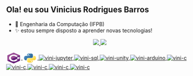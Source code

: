 ## Ola! eu sou Vinicius Rodrigues Barros
- 🌱  Engenharia da Computação (IFPB)
- ✨ estou sempre disposto a aprender novas tecnologias!
<div align="center">
  <a href="https://github.com/ViniRodrigBarros">
  <img height="180em" src="https://github-readme-stats.vercel.app/api?username=ViniRodrigBarros&show_icons=true&theme=dracula&include_all_commits=true&count_private=true"/>
  <img height="180em" src="https://github-readme-stats.vercel.app/api/top-langs/?username=ViniRodrigBarros&layout=compact&langs_count=7&theme=dracula"/>
</div>
<div style="display: inline_block"><br>
  <img align="center" alt="vini-Csharp" height="30" width="40" src="https://raw.githubusercontent.com/devicons/devicon/master/icons/csharp/csharp-original.svg">
  <img align="center" alt="vini-Python" height="30" width="40" src="https://raw.githubusercontent.com/devicons/devicon/master/icons/python/python-original.svg">
  <img align="center" alt="vini-jupyter" height="30" width="40" src="https://cdn.jsdelivr.net/gh/devicons/devicon/icons/jupyter/jupyter-original-wordmark.svg" />
  <img align="center" alt="vini-sql" height="30" width="40" src="https://cdn.jsdelivr.net/gh/devicons/devicon/icons/mysql/mysql-original-wordmark.svg" /> 

  <img align="center" alt="vini-unity" height="30" width="40" src="https://cdn.jsdelivr.net/gh/devicons/devicon/icons/unity/unity-original.svg" />
  <img align="center" alt="vini-arduino" height="30" width="40" src="https://cdn.jsdelivr.net/gh/devicons/devicon/icons/arduino/arduino-original-wordmark.svg" />
  <img align="center" alt="vini-c" height="30" width="40" src="https://cdn.jsdelivr.net/gh/devicons/devicon/icons/c/c-original.svg" />
  <img align="center" alt="vini-c" height="30" width="40" src="https://cdn.jsdelivr.net/gh/devicons/devicon/icons/html5/html5-original.svg" />
  <img align="center" alt="vini-c" height="30" width="40" src="https://cdn.jsdelivr.net/gh/devicons/devicon/icons/css3/css3-original.svg" />
  <img align="center" alt="vini-c" height="30" width="40" src="https://cdn.jsdelivr.net/gh/devicons/devicon/icons/javascript/javascript-original.svg" />
   <img align="center" alt="vini-c" height="30" width="40" src="https://cdn.jsdelivr.net/gh/devicons/devicon/icons/java/java-original.svg" />
  
</div>   
  
<!---
ViniRodrigBarros/ViniRodrigBarros is a ✨ special ✨ repository because its `README.md` (this file) appears on your GitHub profile.
You can click the Preview link to take a look at your changes.
--->
